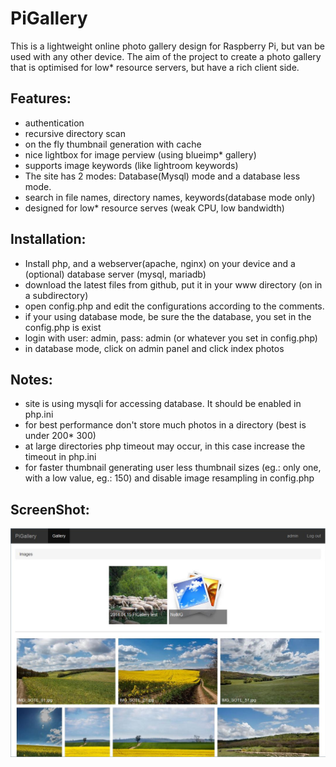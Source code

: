 PiGallery
=========

This is a lightweight online photo gallery design for Raspberry Pi, but van be used with any other device.
The aim of the project to create a photo gallery that is optimised for low* resource servers, but have a rich client side.

Features:
--------

* authentication
* recursive directory scan
* on the fly thumbnail generation with cache
* nice lightbox for image perview (using blueimp* gallery)
* supports image keywords (like lightroom keywords)
* The site has 2 modes: Database(Mysql) mode and a database less mode.
* search in file names, directory names, keywords(database mode only)
* designed for low* resource serves (weak CPU, low bandwidth)

Installation:
--------

*  Install php, and a webserver(apache, nginx) on your device and a (optional) database server (mysql, mariadb)
*  download the latest files from github, put it in your www directory (on in a subdirectory)
*  open config.php and edit the configurations according to the comments.
*  if your using database mode, be sure the the database, you set in the config.php is exist
*  login with user: admin, pass: admin (or whatever you set in config.php)
*  in database mode, click on admin panel and click index photos

Notes:
--------

* site is using mysqli for accessing database. It should be enabled in php.ini
* for best performance don't store much photos in a directory (best is under 200* 300)
* at large directories php timeout may occur, in this case increase the timeout in php.ini
* for faster thumbnail generating user less thumbnail sizes (eg.: only one, with a low value, eg.: 150)
  and disable image resampling in config.php

ScreenShot:
--------
![screenshot](screenshot1.jpg)